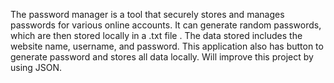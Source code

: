 The password manager is a tool that securely stores and manages passwords for various online accounts. It can generate random passwords, which are then stored locally in a .txt file . The data stored includes the website name, username, and password. This application also has button to generate password and stores all data locally. Will improve this project by using JSON.
